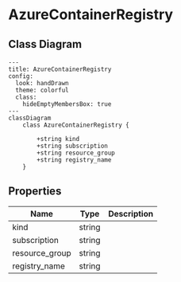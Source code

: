 # AzureContainerRegistry

## Class Diagram

```mermaid
---
title: AzureContainerRegistry
config:
  look: handDrawn
  theme: colorful
  class:
    hideEmptyMembersBox: true
---
classDiagram
    class AzureContainerRegistry {
      
        +string kind
        +string subscription
        +string resource_group
        +string registry_name
    }
```

## Properties

| Name | Type | Description |
| ---- | ---- | ----------- |
| kind | string |   |
| subscription | string |   |
| resource_group | string |   |
| registry_name | string |   |
